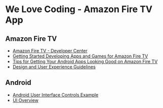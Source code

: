 We Love Coding - Amazon Fire TV App
===========

## Amazon Fire TV

- [Amazon Fire TV - Developer Center](https://developer.amazon.com/public/solutions/devices/fire-tv)
- [Getting Started Developing Apps and Games for Amazon Fire TV](https://developer.amazon.com/public/solutions/devices/fire-tv/overview/getting-started-developing-apps-and-games-for-amazon-fire-tv)
- [Tips for Getting Your Android Apps Looking Good on Amazon Fire TV](https://developer.amazon.com/public/community/post/Tx3594PD3QYMWL2/Tips-for-Getting-Your-Android-Apps-Looking-Good-on-Amazon-Fire-TV)
- [Design and User Experience Guidelines](https://developer.amazon.com/public/solutions/devices/fire-tv/docs/design-and-user-experience-guidelines)

## Android

- [Android User Interface Controls Example](http://examples.javacodegeeks.com/android/core/ui/android-user-interface-controls-example/)
- [UI Overview](http://developer.android.com/guide/topics/ui/controls.html)
